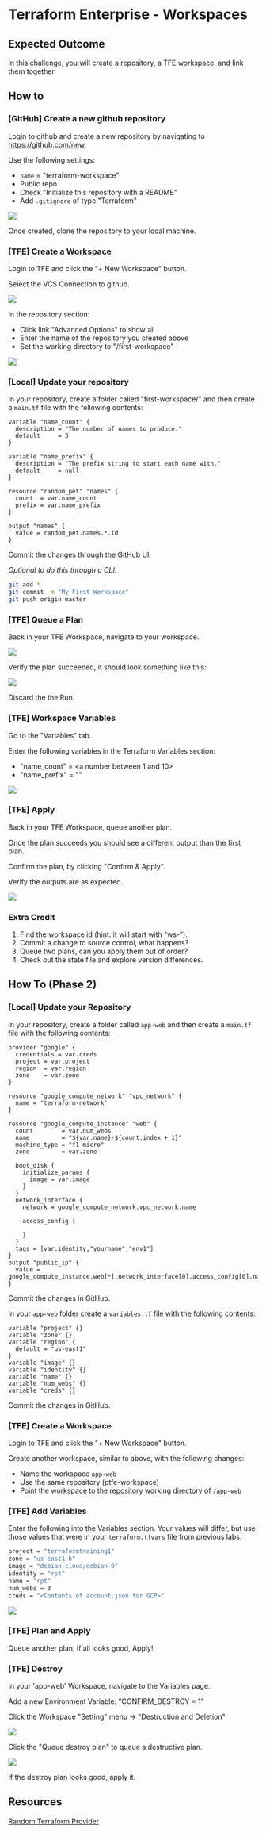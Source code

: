 # Terraform Enterprise - Workspaces

## Expected Outcome

In this challenge, you will create a repository, a TFE workspace, and link them together.

## How to

### [GitHub] Create a new github repository

Login to github and create a new repository by navigating to <https://github.com/new>.

Use the following settings:
- `name` = "terraform-workspace"
- Public repo
- Check "Initialize this repository with a README"
- Add `.gitignore` of type "Terraform"

![](img/github-new.png)

Once created, clone the repository to your local machine.

### [TFE] Create a Workspace

Login to TFE and click the "+ New Workspace" button.

Select the VCS Connection to github.

![](img/tfe-find-repo.png)

In the repository section:

* Click link "Advanced Options" to show all
* Enter the name of the repository you created above
* Set the working directory to "/first-workspace"

![](img/tfe-new-workspace.png)

### [Local] Update your repository

In your repository, create a folder called "first-workspace/" and then create a `main.tf` file with the following contents:

```hcl
variable "name_count" {
  description = "The number of names to produce."
  default     = 3
}

variable "name_prefix" {
  description = "The prefix string to start each name with."
  default     = null
}

resource "random_pet" "names" {
  count  = var.name_count
  prefix = var.name_prefix
}

output "names" {
  value = random_pet.names.*.id
}
```

Commit the changes through the GitHub UI.

*Optional to do this through a CLI.*
```sh
git add *
git commit -m "My First Workspace"
git push origin master
```

### [TFE] Queue a Plan

Back in your TFE Workspace, navigate to your workspace.

![](img/queue-plan.png)

Verify the plan succeeded, it should look something like this:

![](img/tfe-first-run-plan.png)

Discard the the Run.

### [TFE] Workspace Variables

Go to the "Variables" tab.

Enter the following variables in the Terraform Variables section:

- "name_count" = <a number between 1 and 10>
- "name_prefix" = "<insert your username>"

![](img/workspace-var.png)

### [TFE] Apply

Back in your TFE Workspace, queue another plan.

Once the plan succeeds you should see a different output than the first plan.

Confirm the plan, by clicking "Confirm & Apply".

Verify the outputs are as expected.

![](img/tfe-first-run-output.png)

### Extra Credit

1. Find the workspace id (hint: it will start with "ws-").
2. Commit a change to source control, what happens?
3. Queue two plans, can you apply them out of order?
4. Check out the state file and explore version differences.

## How To (Phase 2)

### [Local] Update your Repository

In your repository, create a folder called `app-web` and then create a `main.tf` file with the following contents:

```hcl
provider "google" {
  credentials = var.creds
  project = var.project
  region  = var.region
  zone    = var.zone
}

resource "google_compute_network" "vpc_network" {
  name = "terraform-network"
}

resource "google_compute_instance" "web" {
  count        = var.num_webs
  name         = "${var.name}-${count.index + 1}"
  machine_type = "f1-micro"
  zone         = var.zone

  boot_disk {
    initialize_params {
      image = var.image
    }
  }
  network_interface {
    network = google_compute_network.vpc_network.name

    access_config {

    }
  }
  tags = [var.identity,"yourname","env1"]
}
output "public_ip" {
  value = google_compute_instance.web[*].network_interface[0].access_config[0].nat_ip
}
```
Commit the changes in GitHub.

In your `app-web` folder create a `variables.tf` file with the following contents:

```hcl
variable "project" {}
variable "zone" {}
variable "region" {
  default = "us-east1"
}
variable "image" {}
variable "identity" {}
variable "name" {}
variable "num_webs" {}
variable "creds" {}
```

Commit the changes in GitHub.

### [TFE] Create a Workspace

Login to TFE and click the "+ New Workspace" button.

Create another workspace, similar to above, with the following changes:

* Name the workspace `app-web`
* Use the same repository (ptfe-workspace)
* Point the workspace to the repository working directory of `/app-web`

### [TFE] Add Variables
Enter the following into the Variables section.  Your values will differ, but use those values that were in your `terraform.tfvars` file from previous labs.

```sh
project = "terraformtraining1"
zone = "us-east1-b"
image = "debian-cloud/debian-9"
identity = "rpt"
name = "rpt"
num_webs = 3
creds = "<Contents of account.json for GCP>"
```

![](img/tfe-wrkspace-vars.png)

### [TFE] Plan and Apply

Queue another plan, if all looks good, Apply!

### [TFE] Destroy

In your 'app-web' Workspace, navigate to the Variables page.

Add a new Environment Variable: "CONFIRM_DESTROY = 1"

Click the Workspace "Setting" menu -> "Destruction and Deletion"

![](img/tfe-destroy-menu.png)

Click the "Queue destroy plan" to queue a destructive plan.

![](img/tfe-destroy-queue.png)

If the destroy plan looks good, apply it.


## Resources

[Random Terraform Provider](https://registry.terraform.io/providers/hashicorp/random)
